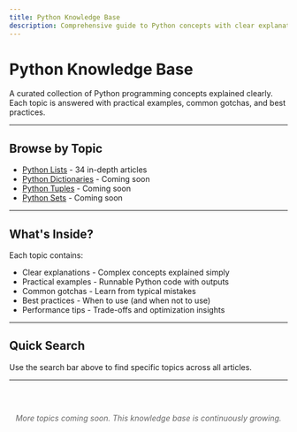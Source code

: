 ```yaml
---
title: Python Knowledge Base
description: Comprehensive guide to Python concepts with clear explanations and practical examples
---
```


# Python Knowledge Base

A curated collection of Python programming concepts explained clearly. Each topic is answered with practical examples, common gotchas, and best practices.

---

## Browse by Topic

- [Python Lists](python-lists/index.md) - 34 in-depth articles
- [Python Dictionaries](#) - Coming soon
- [Python Tuples](#) - Coming soon
- [Python Sets](#) - Coming soon

---

## What's Inside?

Each topic contains:

- Clear explanations - Complex concepts explained simply
- Practical examples - Runnable Python code with outputs
- Common gotchas - Learn from typical mistakes
- Best practices - When to use (and when not to use)
- Performance tips - Trade-offs and optimization insights

---

## Quick Search

Use the search bar above to find specific topics across all articles.

---

<div style="text-align: center; padding: 2rem 0; color: #666;">
  <p><em>More topics coming soon. This knowledge base is continuously growing.</em></p>
</div>
